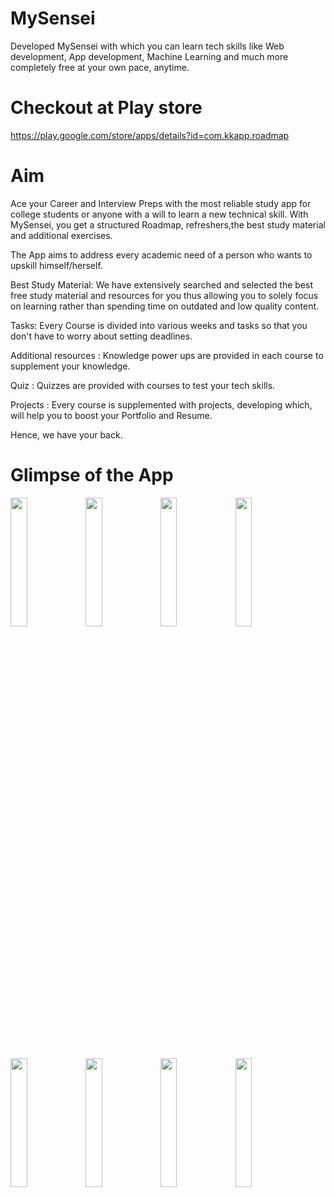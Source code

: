 # MySensei
Developed MySensei with which you can learn tech skills like Web development, App development, Machine Learning and much more completely free at your own pace, anytime.

# Checkout at Play store

https://play.google.com/store/apps/details?id=com.kkapp.roadmap

# Aim 
Ace your Career and Interview Preps with the most reliable study app for college students or anyone with a will to learn a new technical skill. With MySensei, you get a structured Roadmap, refreshers,the best study material and additional exercises.

The App aims to address every academic need of a person who wants to upskill himself/herself.

Best Study Material: We have extensively searched and selected the best free study material and resources for you thus allowing you to solely focus on learning rather than spending time on outdated and low quality content.

Tasks: Every Course is divided into various weeks and tasks so that you don't have to worry about setting deadlines.

Additional resources : Knowledge power ups are provided in each course to supplement your knowledge.

Quiz : Quizzes are provided with courses to test your tech skills.

Projects : Every course is supplemented with projects, developing which, will help you to boost your Portfolio and Resume.

Hence, we have your back.

# Glimpse of the App

<img src="https://user-images.githubusercontent.com/40910723/89280474-4cb28e80-d666-11ea-945e-da788fd02a0a.png" width="23%"></img> <img src="https://user-images.githubusercontent.com/40910723/89280492-50461580-d666-11ea-84fc-6579c198bd48.png" width="23%"></img> <img src="https://user-images.githubusercontent.com/40910723/89280500-52a86f80-d666-11ea-8070-7e9818c41146.png" width="23%"></img> <img src="https://user-images.githubusercontent.com/40910723/89280509-54723300-d666-11ea-9856-11fabcd62c39.png" width="23%"></img> <img src="https://user-images.githubusercontent.com/40910723/89280514-576d2380-d666-11ea-8734-ed80d91e3c54.png" width="23%"></img> <img src="https://user-images.githubusercontent.com/40910723/89280518-589e5080-d666-11ea-9062-06aeb2b01f5b.png" width="23%"></img> <img src="https://user-images.githubusercontent.com/40910723/89280521-5a681400-d666-11ea-92e0-116db5b429ed.png" width="23%"></img> <img src="https://user-images.githubusercontent.com/40910723/89280529-5dfb9b00-d666-11ea-8cfd-db8cbee3ccd9.png" width="23%"></img> 
